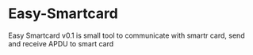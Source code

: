 # Easy-Smartcard
Easy Smartcard v0.1 is small tool to communicate with smartr card, send and receive APDU to smart card
